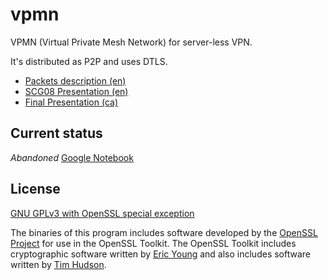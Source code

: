 # vpmn

VPMN (Virtual Private Mesh Network) for server-less VPN.

It's distributed as P2P and uses DTLS.

  * [Packets description (en)](https://drive.google.com/file/d/0Bw4TJaOpwRCxTDNGc0dtcnFaNlE/view?usp=sharing)
  * [SCG08 Presentation (en)](https://drive.google.com/file/d/0Bw4TJaOpwRCxZWI4MGJhMWQtNzNhOC00NzY3LWJjNTQtNDlhMDEyM2MzYWMz/view?usp=sharing)
  * [Final Presentation (ca)](https://drive.google.com/file/d/0Bw4TJaOpwRCxNDc3MzVkYzgtYjc2MC00NzM0LWI5ZDMtOGVkYTM2MDlhOTA2/view?usp=sharing)

## Current status
_Abandoned_
[Google Notebook](https://drive.google.com/file/d/0Bw4TJaOpwRCxNVhibDItQ2JSR0k/view?usp=sharing)

## License
[GNU GPLv3 with OpenSSL special exception](http://vpmn.googlecode.com/svn/trunk/COPYING)

The binaries of this program includes software developed by the [OpenSSL Project](http://www.openssl.org/) for
use in the OpenSSL Toolkit. The OpenSSL Toolkit includes cryptographic software written by [Eric Young](mailto:eay@cryptsoft.com) and also includes software written by [Tim Hudson](mailto:tjh@cryptsoft.com).
